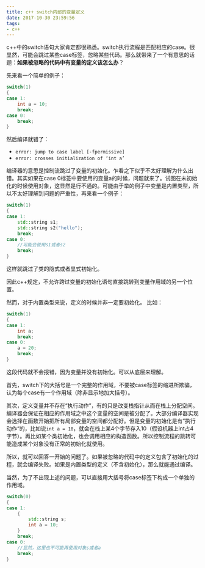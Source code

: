 ```yaml
---
title: c++ switch内部的变量定义
date: 2017-10-30 23:59:56
tags:
- c++
---
```


c++中的switch语句大家肯定都很熟悉。switch执行流程是匹配相应的case。很显然，可能会跳过某些case标签，忽略某些代码。那么就带来了一个有意思的话题：**如果被忽略的代码中有变量的定义该怎么办**？

先来看一个简单的例子：
```cpp
switch(1)
{
case 1:
	int a = 10;
	break;
case 0:
	break;
}
```
然后编译就错了：
* `error: jump to case label [-fpermissive]`
* `error: crosses initialization of ‘int a’`

编译器的意思是控制流跳过了变量的初始化。乍看之下似乎不太好理解为什么出错。其实如果在case 0标签中要使用的变量a的时候，问题就来了。试图在未初始化的时候使用对象，这显然是行不通的。可能由于举的例子中变量是内置类型，所以不太好理解到问题的严重性，再来看一个例子：
```cpp
switch(1)
{
case 1:
	std::string s1;
	std::string s2("hello");
	break;
case 0:
	//可能会使用s1或者s2
	break;
}
```
这样就跳过了类的隐式或者显式初始化。

因此c++规定，不允许跨过变量的初始化语句直接跳转到变量作用域的另一个位置。


然而，对于内置类型来说，定义的时候并非一定要初始化。
比如：
```cpp
switch(1)
{
case 1:
	int a;
	break;
case 0:
	a = 20;
	break;
}
```
这段代码就不会报错，因为变量并没有初始化。可以从底层来理解。

首先，switch下的大括号是一个完整的作用域，不要被case标签的缩进所欺骗，认为每个case有一个作用域（除非显示地加大括号）。

其次，定义变量并不存在“执行动作”，有的只是改变栈指针从而在栈上分配空间。编译器会保证在相应的作用域之中这个变量的空间是被分配了。大部分编译器实现会选择在函数开始把所有局部变量的空间都分配好。但是变量的初始化是有”执行动作“的，比如说`int a = 10`，就会在栈上某4个字节存入10（假设机器上int占4字节）。再比如某个类初始化，也会调用相应的构造函数。所以控制流程的跳转可能造成某个对象没有正常的初始化就使用。

所以，就可以回答一开始的问题了。如果被忽略的代码中的定义包含了初始化的过程，就会编译失败。如果是内置类型的定义（不含初始化），那么就能通过编译。

当然，为了不出现上述的问题，可以直接用大括号将case标签下构成一个单独的作用域。
```cpp
switch(0)
{
case 1:
	{
		std::string s;
		int a = 10;
	}
	break;
case 0:
	//显然，这里也不可能再使用对象s或者a
	break;
}
```